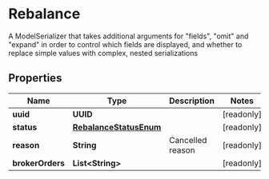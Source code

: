 

# Rebalance

A ModelSerializer that takes additional arguments for \"fields\", \"omit\" and \"expand\" in order to control which fields are displayed, and whether to replace simple values with complex, nested serializations

## Properties

Name | Type | Description | Notes
------------ | ------------- | ------------- | -------------
**uuid** | **UUID** |  |  [readonly]
**status** | [**RebalanceStatusEnum**](RebalanceStatusEnum.md) |  |  [readonly]
**reason** | **String** | Cancelled reason |  [readonly]
**brokerOrders** | **List&lt;String&gt;** |  |  [readonly]



